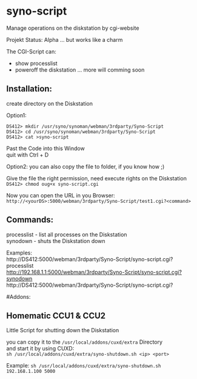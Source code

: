 syno-script
===========

Manage operations on the diskstation by cgi-website 

Projekt Status: Alpha ... but works like a charm

The CGI-Script can:
- show processlist 
- poweroff the diskstation
... more will comming soon

Installation:
------------
create directory on the Diskstation

Option1:

`DS412> mkdir /usr/syno/synoman/webman/3rdparty/Syno-Script`  
`DS412> cd /usr/syno/synoman/webman/3rdparty/Syno-Script`  
`DS412> cat >syno-script`  


Past the Code into this Window  
quit with Ctrl + D  
 
Option2:
you can also copy the file to folder, if you know how ;)  

Give the file the right permission, need execute rights on the Diskstation  
`DS412> chmod oug+x syno-script.cgi`

Now you can open the URL in you Browser:  
`http://<yourDS>:5000/webman/3rdparty/Syno-Script/test1.cgi?<command>`

Commands:
------------

processlist - list all processes on the Diskstation  
synodown - shuts the Diskstation down  


Examples:  
http://DS412:5000/webman/3rdparty/Syno-Script/syno-script.cgi?processlist  
http://192.168.1.1:5000/webman/3rdparty/Syno-Script/syno-script.cgi?synodown  
http://DS412:5000/webman/3rdparty/Syno-Script/syno-script.cgi?<command>  



#Addons:

Homematic CCU1 & CCU2  
------------

Little Script for shutting down the Diskstation

you can copy it to the `/usr/local/addons/cuxd/extra` Directory  
and start it by using CUXD:  
`sh /usr/local/addons/cuxd/extra/syno-shutdown.sh <ip> <port>`  

Example:
`sh /usr/local/addons/cuxd/extra/syno-shutdown.sh 192.168.1.100 5000`  
